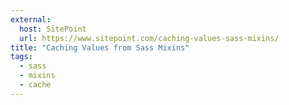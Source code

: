 ```yaml
---
external:
  host: SitePoint
  url: https://www.sitepoint.com/caching-values-sass-mixins/
title: "Caching Values from Sass Mixins"
tags:
  - sass
  - mixins
  - cache
---
```

